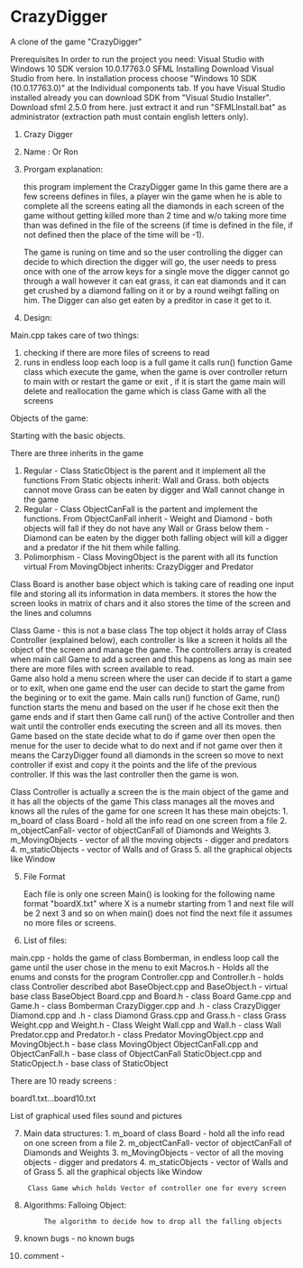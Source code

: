 # CrazyDigger
A clone of the game "CrazyDigger" 


Prerequisites
In order to run the project you need:
Visual Studio with Windows 10 SDK version 10.0.17763.0
SFML
Installing
Download Visual Studio from here. In installation process choose "Windows 10 SDK (10.0.17763.0)" at the Individual components tab. If you have Visual Studio installed already you can download SDK from "Visual Studio Installer".
Download sfml 2.5.0 from here. just extract it and run "SFMLInstall.bat" as administrator (extraction path must contain english letters only).

1. Crazy Digger 

2. Name :
   Or Ron 
   
  
   
   
3. Prorgam explanation: 

	this program implement the CrazyDigger game 
	In this game there are a few screens defines in files, a player win the game when 
	he is able to complete all the screens eating all the diamonds in each screen of the 
        game without getting killed more than 2 time and w/o taking more time than was defined 
        in the file of the screens (if time is defined in the file, if not defined then the place of the time will be -1).

	The game is runing on time and so the user controlling the digger can decide
	to which direction the digger will go, the user needs to press once with one of the arrow keys 
	for a single move the digger cannot go through a wall however it can eat grass, it can eat
	diamonds and it can get crushed by a diamond falling on it or by a round weihgt falling on him.
	The Digger can also get eaten by a preditor in case it get to it.

4. Design:




Main.cpp takes care of two things:
1. checking if there are more files of screens to read  
2. runs in endless loop each loop is a full game it calls run()
   function Game class which execute the game, when the game is over 
   controller return to main with or restart the game or exit , if it is start the game 
   main will delete and reallocation the game which is class Game
   with all the screens


Objects of the game:

Starting with the basic objects.

There are three inherits in the game
1. Regular - Class StaticObject is the parent and it implement all the functions
	     From Static objects inherit: Wall and Grass. both objects cannot move
	     Grass can be eaten by digger and Wall cannot change in the game
2. Regular - Class ObjectCanFall is the partent and implement the functions.
	     From ObjectCanFall inherit - Weight and Diamond - both objects will fall
	     if they do not have any Wall or Grass below them - Diamond can be eaten by the digger
	     both falling object will kill a digger and a predator if the hit them while falling.
2. Polimorphism  - Class MovingObject is the parent with all its function virtual
		  From MovingObject inherits: CrazyDigger and Predator
	

Class Board is another base object which is taking care of reading one input file 
and storing all its information in data members.
it stores the how the screen looks in matrix of chars and it also stores
the time of the screen and the lines and columns


Class Game - this is not a base class
	The top object it holds array of Class Controller (explained below), 
	each controller is like a screen it holds all the object of the screen 
	and manage the game. The controllers array is created when main call 
	Game to add a screen and this happens as long 
	as main see there are more files with screen available to read.  
	Game also hold a menu screen where the user can decide if to start a game
	or to exit, when one game end the user can decide to start the game from the 
	begining or to exit the game.
	Main calls run() function of Game, run() function starts the menu 
	and based on the user if he chose exit then the game ends and if start 
	then Game call run() of the active Controller and then wait until the 
	controller ends executing the screen and all its moves.
	then Game based on the state decide what to do if game over then open the 
	menue for the user to decide what to do next and if not game over then 
	it means the CarzyDigger found all diamonds in the screen so move to next controller if exist 
	and copy it the points and the life of the previous controller.
	If this was the last controller then the game is won.	

Class Controller is actually a screen 
	the is the main object of the game and it has all the objects of the game
	This class manages all the moves and knows all the rules of the game 
	for one screen It has these main obejcts:
		1. m_board of class Board - hold all the info read on one screen from a file 
		2. m_objectCanFall- vector of objectCanFall of Diamonds and Weights 
		3. m_MovingObjects - vector of all the moving objects - digger and predators
		4. m_staticObjects - vector of Walls and of Grass 
		5. all the graphical objects like Window
	

5. File Format

	Each file is only one screen
	Main() is looking for the following name format "boardX.txt"
	where X is a numebr starting from 1 and next file will be 2 next 3 and so on
	when main() does not find the next file it assumes no more files or screens.

6. List of files:

main.cpp  - holds the game of class Bomberman, in endless loop call the game until
			the user chose in the menu to exit
Macros.h - Holds all the enums and consts for the program
Controller.cpp and Controller.h - holds class Controller described abot 
BaseObject.cpp and BaseObject.h - virtual base class BaseObject
Board.cpp and Board.h - class Board
Game.cpp and Game.h - class Bomberman
CrazyDigger.cpp and .h - class CrazyDigger
Diamond.cpp and .h - class Diamond
Grass.cpp and Grass.h - class Grass
Weight.cpp and Weight.h - Class Weight
Wall.cpp and Wall.h - class Wall
Predator.cpp and Predator.h - class Predator
MovingObject.cpp and MovingObject.h - base class MovingObject
ObjectCanFall.cpp and ObjectCanFall.h - base class of ObjectCanFall
StaticObject.cpp and StaticOpject.h - base class of StaticObject 



There are 10 ready screens :

board1.txt...board10.txt

List of graphical used files sound and pictures


7. Main data structures:
		1. m_board of class Board - hold all the info read on one screen from a file 
		2. m_objectCanFall- vector of objectCanFall of Diamonds and Weights 
		3. m_MovingObjects - vector of all the moving objects - digger and predators
		4. m_staticObjects - vector of Walls and of Grass 
		5. all the graphical objects like Window

		Class Game which holds Vector of controller one for every screen


8. Algorithms:
			Falloing Object:

			The algorithm to decide how to drop all the falling objects 
			 

9. known bugs - no known bugs

10. comment -




